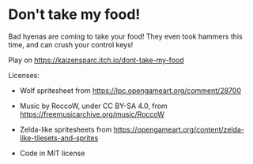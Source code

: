 Don't take my food!
===================

Bad hyenas are coming to take your food! They even took hammers this time, and can crush your control keys!

Play on https://kaizensparc.itch.io/dont-take-my-food

Licenses: 

- Wolf spritesheet from https://lpc.opengameart.org/comment/28700

- Music by RoccoW, under CC BY-SA 4.0, from https://freemusicarchive.org/music/RoccoW

- Zelda-like spritesheets from https://opengameart.org/content/zelda-like-tilesets-and-sprites

- Code in MIT license
